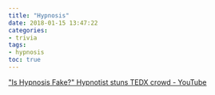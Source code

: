 ```yaml
---
title: "Hypnosis"
date: 2018-01-15 13:47:22
categories:
- trivia
tags:
- hypnosis
toc: true
---
```


["Is Hypnosis Fake?" Hypnotist stuns TEDX crowd - YouTube](https://www.youtube.com/watch?v=1RA2Zy_IZfQ)
